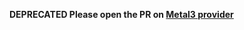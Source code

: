 **DEPRECATED Please open the PR on [Metal3 provider](https://github.com/metal3-io/cluster-api-provider-metal3)**
